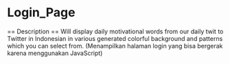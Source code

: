 # Login_Page

== Description ==
Will display daily motivational words from our daily twit to Twitter in Indonesian in various generated colorful background and patterns which you can select from.
(Menampilkan halaman login yang bisa bergerak karena menggunakan JavaScript)
